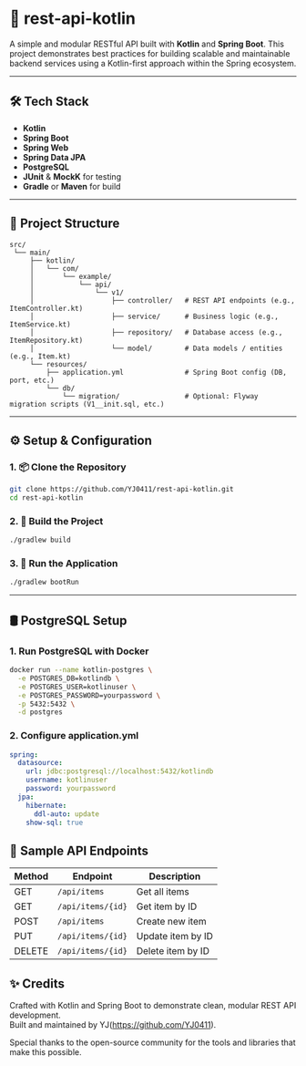 # 🚀 rest-api-kotlin

A simple and modular RESTful API built with **Kotlin** and **Spring Boot**. This project demonstrates best practices for building scalable and maintainable backend services using a Kotlin-first approach within the Spring ecosystem.

---

## 🛠️ Tech Stack

- **Kotlin**
- **Spring Boot**
- **Spring Web**
- **Spring Data JPA**
- **PostgreSQL**
- **JUnit** & **MockK** for testing
- **Gradle** or **Maven** for build

---

## 🧱 Project Structure
```plaintext
src/
 └── main/
     ├── kotlin/
     │   └── com/
     │       └── example/
     │           └── api/
     │               └── v1/
     │                   ├── controller/   # REST API endpoints (e.g., ItemController.kt)
     │                   ├── service/      # Business logic (e.g., ItemService.kt)
     │                   ├── repository/   # Database access (e.g., ItemRepository.kt)
     │                   └── model/        # Data models / entities (e.g., Item.kt)
     └── resources/
         ├── application.yml               # Spring Boot config (DB, port, etc.)
         └── db/
             └── migration/                # Optional: Flyway migration scripts (V1__init.sql, etc.)
```

---

## ⚙️ Setup & Configuration

### 1. 📦 Clone the Repository
```bash
git clone https://github.com/YJ0411/rest-api-kotlin.git
cd rest-api-kotlin
```
### 2. 🐘 Build the Project
```bash
./gradlew build
```
### 3. 🐘 Run the Application
```bash
./gradlew bootRun
```

---

## 🛢️ PostgreSQL Setup
### 1. Run PostgreSQL with Docker
```bash
docker run --name kotlin-postgres \
  -e POSTGRES_DB=kotlindb \
  -e POSTGRES_USER=kotlinuser \
  -e POSTGRES_PASSWORD=yourpassword \
  -p 5432:5432 \
  -d postgres
```
### 2. Configure application.yml
```yml
spring:
  datasource:
    url: jdbc:postgresql://localhost:5432/kotlindb
    username: kotlinuser
    password: yourpassword
  jpa:
    hibernate:
      ddl-auto: update
    show-sql: true
```

## 📡 Sample API Endpoints
| Method | Endpoint          | Description       |
| ------ | ----------------- | ----------------- |
| GET    | `/api/items`      | Get all items     |
| GET    | `/api/items/{id}` | Get item by ID    |
| POST   | `/api/items`      | Create new item   |
| PUT    | `/api/items/{id}` | Update item by ID |
| DELETE | `/api/items/{id}` | Delete item by ID |

## ✨ Credits

Crafted with Kotlin and Spring Boot to demonstrate clean, modular REST API development.  
Built and maintained by YJ(https://github.com/YJ0411).

Special thanks to the open-source community for the tools and libraries that make this possible.
